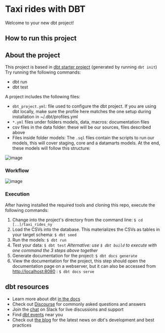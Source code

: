 # Taxi rides with DBT

Welcome to your new dbt project!

## How to run this project

## About the project

This project is based in [dbt starter project](https://github.com/dbt-labs/dbt-starter-project) (generated by running `dbt init`)
Try running the following commands:

- dbt run
- dbt test

A project includes the following files:

- `dbt_project.yml`: file used to configure the dbt project. If you are using dbt locally, make sure the profile here matches the one setup during installation in ~/.dbt/profiles.yml
- `*.yml` files under folders models, data, macros: documentation files
- csv files in the data folder: these will be our sources, files described above
- Files inside folder models: The `.sql` files contain the scripts to run our models, this will cover staging, core and a datamarts models. At the end, these models will follow this structure:

![image](https://user-images.githubusercontent.com/4315804/152691312-e71b56a4-53ff-4884-859c-c9090dbd0db8.png)

### Workflow

![image](https://user-images.githubusercontent.com/4315804/148699280-964c4e0b-e685-4c0f-a266-4f3e097156c9.png)

### Execution

After having installed the required tools and cloning this repo, execute the following commands:

1. Change into the project's directory from the command line: `$ cd [..]/taxi_rides_ny`
2. Load the CSVs into the database. This materializes the CSVs as tables in your target schema: `$ dbt seed`
3. Run the models: `$ dbt run`
4. Test your data: `$ dbt test`
_Alternative: use `$ dbt build` to execute with one command the 3 steps above together_
5. Generate documentation for the project: `$ dbt docs generate`
6. View the documentation for the project, this step should open the documentation page on a webserver, but it can also be accessed from  <http://localhost:8080> : `$ dbt docs serve`

## dbt resources

- Learn more about dbt [in the docs](https://docs.getdbt.com/docs/introduction)
- Check out [Discourse](https://discourse.getdbt.com/) for commonly asked questions and answers
- Join the [chat](http://slack.getdbt.com/) on Slack for live discussions and support
- Find [dbt events](https://events.getdbt.com) near you
- Check out [the blog](https://blog.getdbt.com/) for the latest news on dbt's development and best practices
